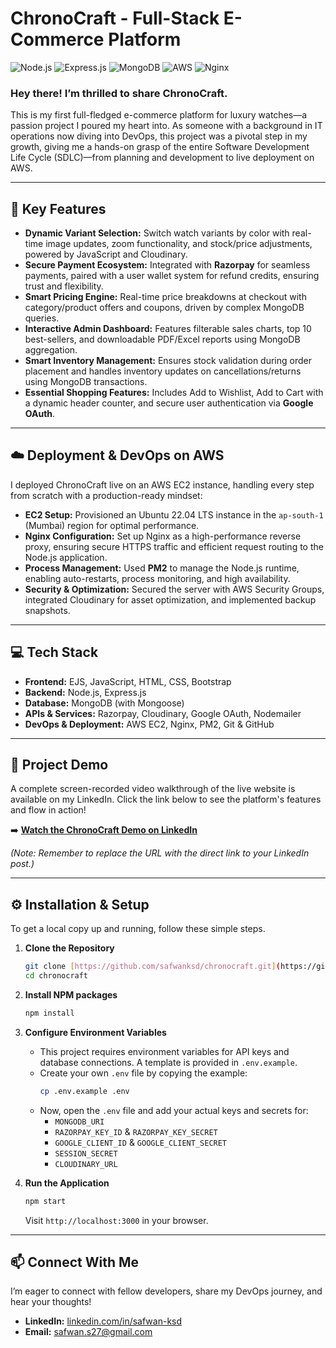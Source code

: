 # ChronoCraft - Full-Stack E-Commerce Platform

![Node.js](https://img.shields.io/badge/Node.js-339933?style=for-the-badge&logo=nodedotjs&logoColor=white) ![Express.js](https://img.shields.io/badge/Express.js-000000?style=for-the-badge&logo=express&logoColor=white) ![MongoDB](https://img.shields.io/badge/MongoDB-4EA94B?style=for-the-badge&logo=mongodb&logoColor=white) ![AWS](https://img.shields.io/badge/AWS-%23232F3E.svg?style=for-the-badge&logo=amazon-aws&logoColor=white) ![Nginx](https://img.shields.io/badge/NGINX-009639?style=for-the-badge&logo=nginx&logoColor=white)

### Hey there! I’m thrilled to share ChronoCraft.
This is my first full-fledged e-commerce platform for luxury watches—a passion project I poured my heart into. As someone with a background in IT operations now diving into DevOps, this project was a pivotal step in my growth, giving me a hands-on grasp of the entire Software Development Life Cycle (SDLC)—from planning and development to live deployment on AWS.

---

## 🚀 Key Features

* **Dynamic Variant Selection:** Switch watch variants by color with real-time image updates, zoom functionality, and stock/price adjustments, powered by JavaScript and Cloudinary.
* **Secure Payment Ecosystem:** Integrated with **Razorpay** for seamless payments, paired with a user wallet system for refund credits, ensuring trust and flexibility.
* **Smart Pricing Engine:** Real-time price breakdowns at checkout with category/product offers and coupons, driven by complex MongoDB queries.
* **Interactive Admin Dashboard:** Features filterable sales charts, top 10 best-sellers, and downloadable PDF/Excel reports using MongoDB aggregation.
* **Smart Inventory Management:** Ensures stock validation during order placement and handles inventory updates on cancellations/returns using MongoDB transactions.
* **Essential Shopping Features:** Includes Add to Wishlist, Add to Cart with a dynamic header counter, and secure user authentication via **Google OAuth**.

---

## ☁️ Deployment & DevOps on AWS

I deployed ChronoCraft live on an AWS EC2 instance, handling every step from scratch with a production-ready mindset:

* **EC2 Setup:** Provisioned an Ubuntu 22.04 LTS instance in the `ap-south-1` (Mumbai) region for optimal performance.
* **Nginx Configuration:** Set up Nginx as a high-performance reverse proxy, ensuring secure HTTPS traffic and efficient request routing to the Node.js application.
* **Process Management:** Used **PM2** to manage the Node.js runtime, enabling auto-restarts, process monitoring, and high availability.
* **Security & Optimization:** Secured the server with AWS Security Groups, integrated Cloudinary for asset optimization, and implemented backup snapshots.

---

## 💻 Tech Stack

* **Frontend:** EJS, JavaScript, HTML, CSS, Bootstrap
* **Backend:** Node.js, Express.js
* **Database:** MongoDB (with Mongoose)
* **APIs & Services:** Razorpay, Cloudinary, Google OAuth, Nodemailer
* **DevOps & Deployment:** AWS EC2, Nginx, PM2, Git & GitHub

---

## 🎥 Project Demo

A complete screen-recorded video walkthrough of the live website is available on my LinkedIn. Click the link below to see the platform's features and flow in action!

➡️ **[Watch the ChronoCraft Demo on LinkedIn](https://www.linkedin.com/posts/safwan-ksd_your-post-activity-link-here)**

*(Note: Remember to replace the URL with the direct link to your LinkedIn post.)*

---

## ⚙️ Installation & Setup

To get a local copy up and running, follow these simple steps.

1.  **Clone the Repository**
    ```sh
    git clone [https://github.com/safwanksd/chronocraft.git](https://github.com/safwanksd/chronocraft.git)
    cd chronocraft
    ```

2.  **Install NPM packages**
    ```sh
    npm install
    ```

3.  **Configure Environment Variables**
    * This project requires environment variables for API keys and database connections. A template is provided in `.env.example`.
    * Create your own `.env` file by copying the example:
        ```sh
        cp .env.example .env
        ```
    * Now, open the `.env` file and add your actual keys and secrets for:
        * `MONGODB_URI`
        * `RAZORPAY_KEY_ID` & `RAZORPAY_KEY_SECRET`
        * `GOOGLE_CLIENT_ID` & `GOOGLE_CLIENT_SECRET`
        * `SESSION_SECRET`
        * `CLOUDINARY_URL`

4.  **Run the Application**
    ```sh
    npm start
    ```
    Visit `http://localhost:3000` in your browser.

---

## 📫 Connect With Me

I’m eager to connect with fellow developers, share my DevOps journey, and hear your thoughts!

* **LinkedIn:** [linkedin.com/in/safwan-ksd](https://www.linkedin.com/in/safwan-ksd/)
* **Email:** safwan.s27@gmail.com
